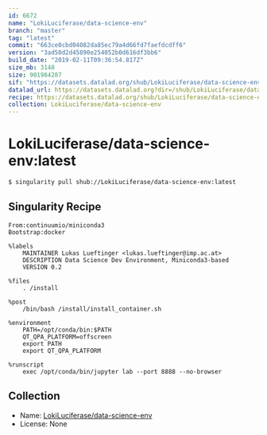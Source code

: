 ```yaml
---
id: 6672
name: "LokiLuciferase/data-science-env"
branch: "master"
tag: "latest"
commit: "663ce0cbd04082da85ec79a4d66fd7faefdcdff6"
version: "3ad50d2d45890e254052b0d616df3bb6"
build_date: "2019-02-11T09:36:54.817Z"
size_mb: 3148
size: 901984287
sif: "https://datasets.datalad.org/shub/LokiLuciferase/data-science-env/latest/2019-02-11-663ce0cb-3ad50d2d/3ad50d2d45890e254052b0d616df3bb6.simg"
datalad_url: https://datasets.datalad.org?dir=/shub/LokiLuciferase/data-science-env/latest/2019-02-11-663ce0cb-3ad50d2d/
recipe: https://datasets.datalad.org/shub/LokiLuciferase/data-science-env/latest/2019-02-11-663ce0cb-3ad50d2d/Singularity
collection: LokiLuciferase/data-science-env
---
```


# LokiLuciferase/data-science-env:latest

```bash
$ singularity pull shub://LokiLuciferase/data-science-env:latest
```

## Singularity Recipe

```singularity
From:continuumio/miniconda3
Bootstrap:docker

%labels
    MAINTAINER Lukas Lueftinger <lukas.lueftinger@imp.ac.at>
    DESCRIPTION Data Science Dev Environment, Miniconda3-based
    VERSION 0.2

%files
    . /install

%post
    /bin/bash /install/install_container.sh

%environment
    PATH=/opt/conda/bin:$PATH
    QT_QPA_PLATFORM=offscreen
    export PATH
    export QT_QPA_PLATFORM

%runscript
    exec /opt/conda/bin/jupyter lab --port 8888 --no-browser
```

## Collection

 - Name: [LokiLuciferase/data-science-env](https://github.com/LokiLuciferase/data-science-env)
 - License: None

